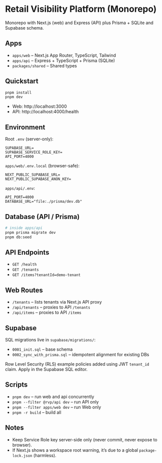 # Retail Visibility Platform (Monorepo)

Monorepo with Next.js (web) and Express (API) plus Prisma + SQLite and Supabase schema.

## Apps

- `apps/web` – Next.js App Router, TypeScript, Tailwind
- `apps/api` – Express + TypeScript + Prisma (SQLite)
- `packages/shared` – Shared types

## Quickstart

```bash
pnpm install
pnpm dev
```

- Web: http://localhost:3000
- API: http://localhost:4000/health

## Environment

Root `.env` (server-only):

```
SUPABASE_URL=
SUPABASE_SERVICE_ROLE_KEY=
API_PORT=4000
```

`apps/web/.env.local` (browser-safe):

```
NEXT_PUBLIC_SUPABASE_URL=
NEXT_PUBLIC_SUPABASE_ANON_KEY=
```

`apps/api/.env`:

```
API_PORT=4000
DATABASE_URL="file:./prisma/dev.db"
```

## Database (API / Prisma)

```bash
# inside apps/api
pnpm prisma migrate dev
pnpm db:seed
```

## API Endpoints

- `GET /health`
- `GET /tenants`
- `GET /items?tenantId=demo-tenant`

## Web Routes

- `/tenants` – lists tenants via Next.js API proxy
- `/api/tenants` – proxies to API `/tenants`
- `/api/items` – proxies to API `/items`

## Supabase

SQL migrations live in `supabase/migrations/`:
- `0001_init.sql` – base schema
- `0002_sync_with_prisma.sql` – idempotent alignment for existing DBs

Row Level Security (RLS) example policies added using JWT `tenant_id` claim. Apply in the Supabase SQL editor.

## Scripts

- `pnpm dev` – run web and api concurrently
- `pnpm --filter @rvp/api dev` – run API only
- `pnpm --filter apps/web dev` – run Web only
- `pnpm -r build` – build all

## Notes

- Keep Service Role key server-side only (never commit, never expose to browser).
- If Next.js shows a workspace root warning, it’s due to a global `package-lock.json` (harmless).
